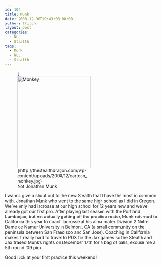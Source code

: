 ```yaml
---
id: 104
title: Munk
date: 2008-12-30T19:43:03+00:00
author: tfitch
layout: post
categories:
  - NLL
  - Stealth
tags:
  - Munk
  - NLL
  - Stealth
---
```

<figure id="attachment_105" aria-describedby="caption-attachment-105" style="width: 240px" class="wp-caption alignright">[<img class="size-medium wp-image-105" title="Not Jonathan Munk" src="http://thestealthdragon.com/wp-content/uploads/2008/12/cartoon_monkey-240x300.jpg" alt="Monkey" width="240" height="300" />](http://thestealthdragon.com/wp-content/uploads/2008/12/cartoon_monkey.jpg)<figcaption id="caption-attachment-105" class="wp-caption-text">Not Jonathan Munk</figcaption></figure> 

I wanna give a shout out to the new Stealth that I have the most in common with. Jonathan Munk who went to the same high school as I did in Oregon. We&#8217;ve only had lacrosse at our high school for 12 years now and we&#8217;ve already got our first pro. After playing last season with the Portland Lumberjax, but not actually getting off the practice roster, Munk returned to California this year to coach lacrosse at his alma mater Division 2 Notre Dame de Namur University in Belmont, CA (a small community on the peninsula between San Francisco and San Jose). Coaching in California makes it really hard to travel to PDX for the Jax games so the Stealth and Jax traded Munk&#8217;s rights on December 17th for a bag of balls, excuse me a 5th round &#8217;09 pick.

Good luck at your first practice this weekend!
